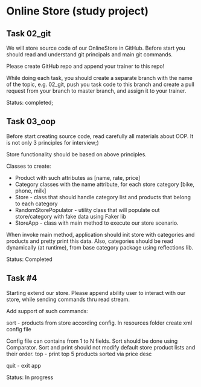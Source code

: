 # Online Store (study project)

## Task 02_git
We will store source code of our OnlineStore in GitHub. Before start you should read and understand git principals and main git commands.

Please create GitHub repo and append your trainer to this repo!

While doing each task, you should create a separate branch with the name of the topic, e.g. 02_git, push you task code to this branch and create a pull request from your branch to master branch, and assign it to your trainer.

Status: completed;

## Task 03_oop
Before start creating source code, read carefully all materials about OOP. It is not only 3 principles for interview;)

Store functionality should be based on above principles.

Classes to create:

- Product with such attributes as [name, rate, price]
- Category classes with the name attribute, for each store category [bike, phone, milk]
- Store - class that should handle category list and products that belong to each category
- RandomStorePopulator - utility class that will populate out store/category with fake data using Faker lib
- StoreApp - class with main method to execute our store scenario.

When invoke main method, application should init store with categories and products and pretty print this data. Also, categories should be read dynamically (at runtime), from base category package using reflections lib.

Status: Completed

## Task #4
Starting extend our store. Please append ability user to interact with our store, while sending commands thru read stream.

Add support of such commands:

sort - products from store according config. In resources folder create xml config file

Config file can contains from 1 to N fields. Sort should be done using Comparator. Sort and print should not modify default store product lists and their order.
top - print top 5 products sorted via price desc

quit - exit app

Status: In progress
